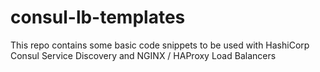 # consul-lb-templates
This repo contains some basic code snippets to be used with HashiCorp Consul Service Discovery and NGINX / HAProxy Load Balancers
